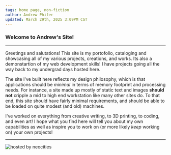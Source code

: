 ```yaml
---
tags: home page, non-fiction
author: Andrew Phifer
updated: March 29th, 2025 3:09PM CST
---
```


### Welcome to Andrew's Site!

---
Greetings and salutations!  This site is my portofolio, cataloging and showcasing all of my various projects, creations, and works.  Its also a demonstartion of my web development skills!  I have projects going all the way back to my undergrad days hosted here.  

The site I've built here reflects my design philosophy, which is that applications should be *minimal* in terms of memory footprint and processing needs.  For instance, a site made up mostly of static text and images **should not** cripple a mid to high end workstation like many other sites do.  To that end, this site should have fairly minimal requirements, and should be able to be loaded on quite modest (and old) machines.  

I've worked on everything from creative writing, to 3D printing, to coding, and even art!  I hope what you find here will tell you about my own capabilities as well as inspire you to work on (or more likely *keep* working on) your own projects!

---
![hosted by neocities](https://techytrickster.neocities.org/neocities.png)